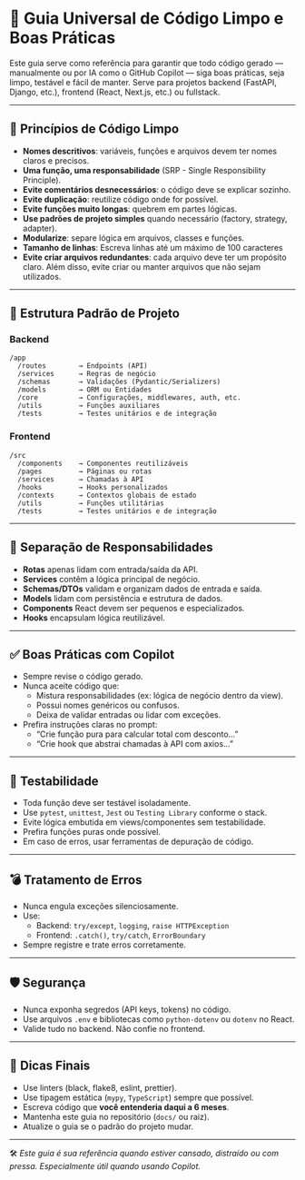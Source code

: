 # 📘 Guia Universal de Código Limpo e Boas Práticas

Este guia serve como referência para garantir que todo código gerado — manualmente ou por IA como o GitHub Copilot — siga boas práticas, seja limpo, testável e fácil de manter. Serve para projetos backend (FastAPI, Django, etc.), frontend (React, Next.js, etc.) ou fullstack.

---

## 🧼 Princípios de Código Limpo

- **Nomes descritivos**: variáveis, funções e arquivos devem ter nomes claros e precisos.
- **Uma função, uma responsabilidade** (SRP - Single Responsibility Principle).
- **Evite comentários desnecessários**: o código deve se explicar sozinho.
- **Evite duplicação**: reutilize código onde for possível.
- **Evite funções muito longas**: quebrem em partes lógicas.
- **Use padrões de projeto simples** quando necessário (factory, strategy, adapter).
- **Modularize**: separe lógica em arquivos, classes e funções.
- **Tamanho de linhas**: Escreva linhas até um máximo de 100 caracteres
- **Evite criar arquivos redundantes**: cada arquivo deve ter um propósito claro. Além disso, evite criar ou manter arquivos que não sejam utilizados.

---

## 📁 Estrutura Padrão de Projeto

### Backend

```
/app
  /routes        → Endpoints (API)
  /services      → Regras de negócio
  /schemas       → Validações (Pydantic/Serializers)
  /models        → ORM ou Entidades
  /core          → Configurações, middlewares, auth, etc.
  /utils         → Funções auxiliares
  /tests         → Testes unitários e de integração
```

### Frontend

```
/src
  /components    → Componentes reutilizáveis
  /pages         → Páginas ou rotas
  /services      → Chamadas à API
  /hooks         → Hooks personalizados
  /contexts      → Contextos globais de estado
  /utils         → Funções utilitárias
  /tests         → Testes unitários e de integração
```

---

## 🔄 Separação de Responsabilidades

- **Rotas** apenas lidam com entrada/saída da API.
- **Services** contêm a lógica principal de negócio.
- **Schemas/DTOs** validam e organizam dados de entrada e saída.
- **Models** lidam com persistência e estrutura de dados.
- **Components** React devem ser pequenos e especializados.
- **Hooks** encapsulam lógica reutilizável.

---

## ✅ Boas Práticas com Copilot

- Sempre revise o código gerado.
- Nunca aceite código que:
  - Mistura responsabilidades (ex: lógica de negócio dentro da view).
  - Possui nomes genéricos ou confusos.
  - Deixa de validar entradas ou lidar com exceções.
- Prefira instruções claras no prompt:
  - “Crie função pura para calcular total com desconto...”
  - “Crie hook que abstrai chamadas à API com axios...”

---

## 🧪 Testabilidade

- Toda função deve ser testável isoladamente.
- Use `pytest`, `unittest`, `Jest` ou `Testing Library` conforme o stack.
- Evite lógica embutida em views/componentes sem testabilidade.
- Prefira funções puras onde possível.
- Em caso de erros, usar ferramentas de depuração de código.

---

## 💣 Tratamento de Erros

- Nunca engula exceções silenciosamente.
- Use:
  - Backend: `try/except`, `logging`, `raise HTTPException`
  - Frontend: `.catch()`, `try/catch`, `ErrorBoundary`
- Sempre registre e trate erros corretamente.

---

## 🛡️ Segurança

- Nunca exponha segredos (API keys, tokens) no código.
- Use arquivos `.env` e bibliotecas como `python-dotenv` ou `dotenv` no React.
- Valide tudo no backend. Não confie no frontend.

---

## 🧠 Dicas Finais

- Use linters (black, flake8, eslint, prettier).
- Use tipagem estática (`mypy`, `TypeScript`) sempre que possível.
- Escreva código que **você entenderia daqui a 6 meses**.
- Mantenha este guia no repositório (`docs/` ou raiz).
- Atualize o guia se o padrão do projeto mudar.

---

🛠️ _Este guia é sua referência quando estiver cansado, distraído ou com pressa. Especialmente útil quando usando Copilot._
